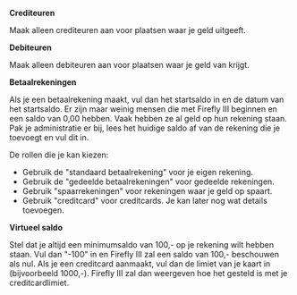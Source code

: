 **Crediteuren**

Maak alleen crediteuren aan voor plaatsen waar je geld uitgeeft.

**Debiteuren**

Maak alleen debiteuren aan voor plaatsen waar je geld van krijgt.

**Betaalrekeningen**

Als je een betaalrekening maakt, vul dan het startsaldo in en de datum van het startsaldo. Er zijn maar weinig mensen die met Firefly III beginnen en een saldo van 0,00 hebben. Vaak hebben ze al geld op hun rekening staan. Pak je administratie er bij, lees het huidige saldo af van de rekening die je toevoegt en vul dit in.

De rollen die je kan kiezen:

- Gebruik de "standaard betaalrekening" voor je eigen rekening.
- Gebruik de "gedeelde betaalrekeningen" voor gedeelde rekeningen.
- Gebruik "spaarrekeningen" voor rekeningen waar je geld op spaart.
- Gebruik "creditcard" voor creditcards. Je kan later nog wat details toevoegen.

**Virtueel saldo**

Stel dat je altijd een minimumsaldo van 100,- op je rekening wilt hebben staan. Vul dan "-100" in en Firefly III zal een saldo van 100,- beschouwen als nul. Als je een creditcard aanmaakt, vul dan de limiet van je kaart in (bijvoorbeeld 1000,-). Firefly III zal dan weergeven hoe het gesteld is met je creditcardlimiet.